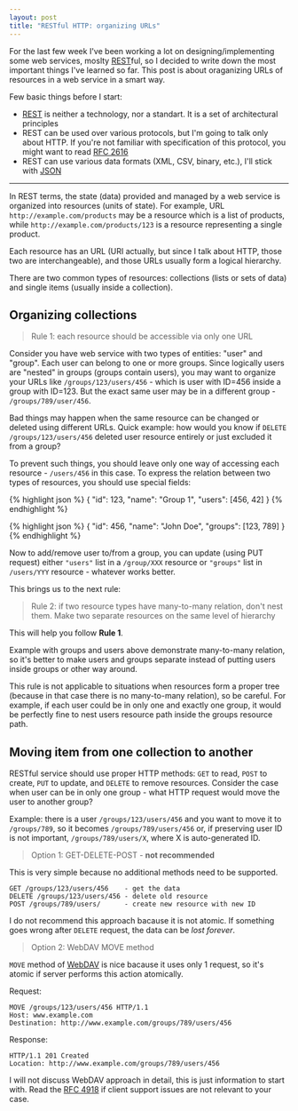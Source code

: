 ```yaml
---
layout: post
title: "RESTful HTTP: organizing URLs"
---
```


For the last few week I've been working a lot on designing/implementing some web services, moslty [REST][]ful, so I decided to write down the most important things I've learned so far. This post is about oraganizing URLs of resources in a web service in a smart way.

Few basic things before I start:

- [REST][] is neither a technology, nor a standart. It is a set of architectural principles
- REST can be used over various protocols, but I'm going to talk only about HTTP. If you're not familiar with specification of this protocol, you might want to read [RFC 2616][]
- REST can use various data formats (XML, CSV, binary, etc.), I'll stick with [JSON][]

[REST]: https://en.wikipedia.org/wiki/Representational_state_transfer
[RFC 2616]: http://tools.ietf.org/html/rfc2616
[JSON]: http://json.org/

----

In REST terms, the state (data) provided and managed by a web service is organized into resources (units of state). For example, URL `http://example.com/products` may be a resource which is a list of products, while `http://example.com/products/123` is a resource representing a single product.

Each resource has an URL (URI actually, but since I talk about HTTP, those two are interchangeable), and those URLs usually form a logical hierarchy.

There are two common types of resources: collections (lists or sets of data) and single items (usually inside a collection).

## Organizing collections

> Rule 1: each resource should be accessible via only one URL

Consider you have web service with two types of entities: "user" and "group". Each user can belong to one or more groups. Since logically users are "nested" in groups (groups contain users), you may want to organize your URLs like `/groups/123/users/456` - which is user with ID=456 inside a group with ID=123. But the exact same user may be in a different group - `/groups/789/user/456`.

Bad things may happen when the same resource can be changed or deleted using different URLs. Quick example: how would you know if `DELETE /groups/123/users/456` deleted user resource entirely or just excluded it from a group?

To prevent such things, you should leave only one way of accessing each resource - `/users/456` in this case. To express the relation between two types of resources, you should use special fields:

{% highlight json %}
{
    "id": 123,
    "name": "Group 1",
    "users": [456, 42]
}
{% endhighlight %}

{% highlight json %}
{
    "id": 456,
    "name": "John Doe",
    "groups": [123, 789]
}
{% endhighlight %}

Now to add/remove user to/from a group, you can update (using PUT request) either `"users"` list in a `/group/XXX` resource or `"groups"` list in `/users/YYY` resource - whatever works better.

This brings us to the next rule:

> Rule 2: if two resource types have many-to-many relation, don't nest them.
> Make two separate resources on the same level of hierarchy

This will help you follow **Rule 1**.

Example with groups and users above demonstrate many-to-many relation, so it's better to make users and groups separate instead of putting users inside groups or other way around.

This rule is not applicable to situations when resources form a proper tree (because in that case there is no many-to-many relation), so be careful. For example, if each user could be in only one and exactly one group, it would be perfectly fine to nest users resource path inside the groups resource path.

## Moving item from one collection to another

RESTful service should use proper HTTP methods: `GET` to read, `POST` to create, `PUT` to update, and `DELETE` to remove resources. Consider the case when user can be in only one group - what HTTP request would move the user to another group?

Example: there is a user `/groups/123/users/456` and you want to move it to `/groups/789`, so it becomes `/groups/789/users/456` or, if preserving user ID is not important, `/groups/789/users/X`, where X is auto-generated ID.

> Option 1: GET-DELETE-POST - **not recommended**

This is very simple because no additional methods need to be supported.

    GET /groups/123/users/456    - get the data
    DELETE /groups/123/users/456 - delete old resource
    POST /groups/789/users/      - create new resource with new ID

I do not recommend this approach bacause it is not atomic. If something goes wrong after `DELETE` request, the data can be *lost forever*.

> Option 2: WebDAV MOVE method

`MOVE` method of [WebDAV][] is nice bacause it uses only 1 request, so it's atomic if server performs this action atomically.

Request:

    MOVE /groups/123/users/456 HTTP/1.1
    Host: www.example.com
    Destination: http://www.example.com/groups/789/users/456

Response:

    HTTP/1.1 201 Created
    Location: http://www.example.com/groups/789/users/456

I will not discuss WebDAV approach in detail, this is just information to start with. Read the [RFC 4918][WebDAV] if client support issues are not relevant to your case.

[WebDAV]: http://tools.ietf.org/html/rfc4918

